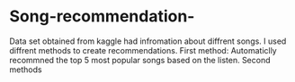 # Song-recommendation-
Data set obtained from kaggle had infromation about diffrent songs. I used diffrent methods to create recommendations.
First method: Automaticlly recommned the top 5 most popular songs based on the listen.
Second methods 
